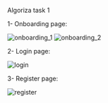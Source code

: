Algoriza task 1 

1- Onboarding page:

![onboarding_1](https://user-images.githubusercontent.com/73462985/176495055-8e769355-b89f-4669-afae-ae8b6b80b991.png)
![onboarding_2](https://user-images.githubusercontent.com/73462985/176495082-63459ab3-4d53-4baf-8d73-194a398ad7e3.png)

2- Login page:

![login](https://user-images.githubusercontent.com/73462985/176495153-a9c75333-cdfb-411d-8afe-109098f08379.png)

3- Register page:

![register](https://user-images.githubusercontent.com/73462985/176495215-995a94f7-5a6b-4f9b-bb68-577bba9c99be.png)
